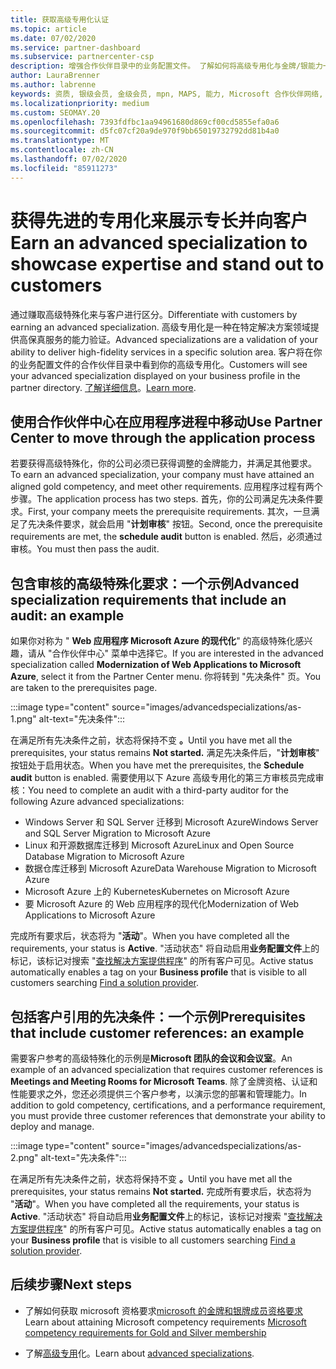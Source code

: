 ```yaml
---
title: 获取高级专用化认证
ms.topic: article
ms.date: 07/02/2020
ms.service: partner-dashboard
ms.subservice: partnercenter-csp
description: 增强合作伙伴目录中的业务配置文件。 了解如何将高级专用化与金牌/银能力一起获得。
author: LauraBrenner
ms.author: labrenne
keywords: 资质, 银级会员, 金级会员, mpn, MAPS, 能力, Microsoft 合作伙伴网络, 网络会员, 高级专业
ms.localizationpriority: medium
ms.custom: SEOMAY.20
ms.openlocfilehash: 7393fdfbc1aa94961680d869cf00cd5855efa0a6
ms.sourcegitcommit: d5fc07cf20a9de970f9bb65019732792dd81b4a0
ms.translationtype: MT
ms.contentlocale: zh-CN
ms.lasthandoff: 07/02/2020
ms.locfileid: "85911273"
---
```

# <a name="earn-an-advanced-specialization-to-showcase-expertise-and-stand-out-to-customers"></a><span data-ttu-id="e3127-105">获得先进的专用化来展示专长并向客户</span><span class="sxs-lookup"><span data-stu-id="e3127-105">Earn an advanced specialization to showcase expertise and stand out to customers</span></span> 

<span data-ttu-id="e3127-106">通过赚取高级特殊化来与客户进行区分。</span><span class="sxs-lookup"><span data-stu-id="e3127-106">Differentiate with customers by earning an advanced specialization.</span></span> <span data-ttu-id="e3127-107">高级专用化是一种在特定解决方案领域提供高保真服务的能力验证。</span><span class="sxs-lookup"><span data-stu-id="e3127-107">Advanced specializations are a validation of your ability to deliver high-fidelity services in a specific solution area.</span></span> <span data-ttu-id="e3127-108">客户将在你的业务配置文件的合作伙伴目录中看到你的高级专用化。</span><span class="sxs-lookup"><span data-stu-id="e3127-108">Customers will see your advanced specialization displayed on your business profile in the partner directory.</span></span> <span data-ttu-id="e3127-109">[了解详细信息](https://partner.microsoft.com/membership/advanced-specialization)。</span><span class="sxs-lookup"><span data-stu-id="e3127-109">[Learn more](https://partner.microsoft.com/membership/advanced-specialization).</span></span>

## <a name="use-partner-center-to-move-through-the-application-process"></a><span data-ttu-id="e3127-110">使用合作伙伴中心在应用程序进程中移动</span><span class="sxs-lookup"><span data-stu-id="e3127-110">Use Partner Center to move through the application process</span></span>

<span data-ttu-id="e3127-111">若要获得高级特殊化，你的公司必须已获得调整的金牌能力，并满足其他要求。</span><span class="sxs-lookup"><span data-stu-id="e3127-111">To earn an advanced specialization, your company must have attained an aligned gold competency, and meet other requirements.</span></span> <span data-ttu-id="e3127-112">应用程序过程有两个步骤。</span><span class="sxs-lookup"><span data-stu-id="e3127-112">The application process has two steps.</span></span> <span data-ttu-id="e3127-113">首先，你的公司满足先决条件要求。</span><span class="sxs-lookup"><span data-stu-id="e3127-113">First, your company meets the prerequisite requirements.</span></span> <span data-ttu-id="e3127-114">其次，一旦满足了先决条件要求，就会启用 "**计划审核**" 按钮。</span><span class="sxs-lookup"><span data-stu-id="e3127-114">Second, once the prerequisite requirements are met, the **schedule audit** button is enabled.</span></span> <span data-ttu-id="e3127-115">然后，必须通过审核。</span><span class="sxs-lookup"><span data-stu-id="e3127-115">You must then pass the audit.</span></span> 

## <a name="advanced-specialization-requirements-that-include-an-audit-an-example"></a><span data-ttu-id="e3127-116">包含审核的高级特殊化要求：一个示例</span><span class="sxs-lookup"><span data-stu-id="e3127-116">Advanced specialization requirements that include an audit: an example</span></span>

<span data-ttu-id="e3127-117">如果你对称为 " **Web 应用程序 Microsoft Azure 的现代化**" 的高级特殊化感兴趣，请从 "合作伙伴中心" 菜单中选择它。</span><span class="sxs-lookup"><span data-stu-id="e3127-117">If you are interested in the advanced specialization called **Modernization of Web Applications to Microsoft Azure**, select it from the Partner Center menu.</span></span> <span data-ttu-id="e3127-118">你将转到 "先决条件" 页。</span><span class="sxs-lookup"><span data-stu-id="e3127-118">You are taken to the prerequisites page.</span></span>

:::image type="content" source="images/advancedspecializations/as-1.png" alt-text="先决条件":::


<span data-ttu-id="e3127-120">在满足所有先决条件之前，状态将保持不变 **。**</span><span class="sxs-lookup"><span data-stu-id="e3127-120">Until you have met all the prerequisites, your status remains **Not started.**</span></span> <span data-ttu-id="e3127-121">满足先决条件后，"**计划审核**" 按钮处于启用状态。</span><span class="sxs-lookup"><span data-stu-id="e3127-121">When you have met the prerequisites, the **Schedule audit** button is enabled.</span></span> <span data-ttu-id="e3127-122">需要使用以下 Azure 高级专用化的第三方审核员完成审核：</span><span class="sxs-lookup"><span data-stu-id="e3127-122">You need to complete an audit with a third-party auditor for the following Azure advanced specializations:</span></span>
 
- <span data-ttu-id="e3127-123">Windows Server 和 SQL Server 迁移到 Microsoft Azure</span><span class="sxs-lookup"><span data-stu-id="e3127-123">Windows Server and SQL Server Migration to Microsoft Azure</span></span>
- <span data-ttu-id="e3127-124">Linux 和开源数据库迁移到 Microsoft Azure</span><span class="sxs-lookup"><span data-stu-id="e3127-124">Linux and Open Source Database Migration to Microsoft Azure</span></span>
- <span data-ttu-id="e3127-125">数据仓库迁移到 Microsoft Azure</span><span class="sxs-lookup"><span data-stu-id="e3127-125">Data Warehouse Migration to Microsoft Azure</span></span>
- <span data-ttu-id="e3127-126">Microsoft Azure 上的 Kubernetes</span><span class="sxs-lookup"><span data-stu-id="e3127-126">Kubernetes on Microsoft Azure</span></span>
- <span data-ttu-id="e3127-127">要 Microsoft Azure 的 Web 应用程序的现代化</span><span class="sxs-lookup"><span data-stu-id="e3127-127">Modernization of Web Applications to Microsoft Azure</span></span>


<span data-ttu-id="e3127-128">完成所有要求后，状态将为 "**活动**"。</span><span class="sxs-lookup"><span data-stu-id="e3127-128">When you have completed all the requirements, your status is **Active**.</span></span> <span data-ttu-id="e3127-129">"活动状态" 将自动启用**业务配置文件**上的标记，该标记对搜索 "[查找解决方案提供程序](https://www.microsoft.com/solution-providers/home)" 的所有客户可见。</span><span class="sxs-lookup"><span data-stu-id="e3127-129">Active status automatically enables a tag on your **Business profile** that is visible to all customers searching [Find a solution provider](https://www.microsoft.com/solution-providers/home).</span></span>

## <a name="prerequisites-that-include-customer-references-an-example"></a><span data-ttu-id="e3127-130">包括客户引用的先决条件：一个示例</span><span class="sxs-lookup"><span data-stu-id="e3127-130">Prerequisites that include customer references: an example</span></span>

<span data-ttu-id="e3127-131">需要客户参考的高级特殊化的示例是**Microsoft 团队的会议和会议室**。</span><span class="sxs-lookup"><span data-stu-id="e3127-131">An example of an advanced specialization that requires customer references is **Meetings and Meeting Rooms for Microsoft Teams**.</span></span> <span data-ttu-id="e3127-132">除了金牌资格、认证和性能要求之外，您还必须提供三个客户参考，以演示您的部署和管理能力。</span><span class="sxs-lookup"><span data-stu-id="e3127-132">In addition to gold competency, certifications, and a performance requirement, you must provide three customer references that demonstrate your ability to deploy and manage.</span></span>

:::image type="content" source="images/advancedspecializations/as-2.png" alt-text="先决条件":::

<span data-ttu-id="e3127-134">在满足所有先决条件之前，状态将保持不变 **。**</span><span class="sxs-lookup"><span data-stu-id="e3127-134">Until you have met all the prerequisites, your status remains **Not started.**</span></span> <span data-ttu-id="e3127-135">完成所有要求后，状态将为 "**活动**"。</span><span class="sxs-lookup"><span data-stu-id="e3127-135">When you have completed all the requirements, your status is **Active**.</span></span> <span data-ttu-id="e3127-136">"活动状态" 将自动启用**业务配置文件**上的标记，该标记对搜索 "[查找解决方案提供程序](https://www.microsoft.com/solution-providers/home)" 的所有客户可见。</span><span class="sxs-lookup"><span data-stu-id="e3127-136">Active status automatically enables a tag on your **Business profile** that is visible to all customers searching [Find a solution provider](https://www.microsoft.com/solution-providers/home).</span></span>

## <a name="next-steps"></a><span data-ttu-id="e3127-137">后续步骤</span><span class="sxs-lookup"><span data-stu-id="e3127-137">Next steps</span></span>

- <span data-ttu-id="e3127-138">了解如何获取 microsoft 资格要求[microsoft 的金牌和银牌成员资格要求](learn-about-competencies.md)</span><span class="sxs-lookup"><span data-stu-id="e3127-138">Learn about attaining Microsoft competency requirements [Microsoft competency requirements for Gold and Silver membership](learn-about-competencies.md)</span></span>

- <span data-ttu-id="e3127-139">了解[高级专用](https://partner.microsoft.com/membership/advanced-specialization)化。</span><span class="sxs-lookup"><span data-stu-id="e3127-139">Learn about [advanced specializations](https://partner.microsoft.com/membership/advanced-specialization).</span></span>
